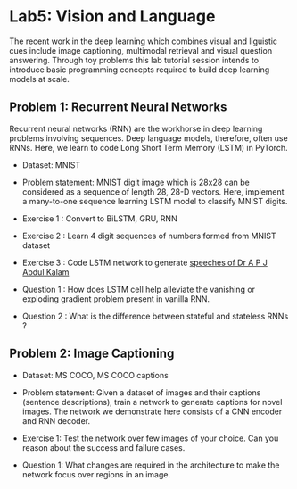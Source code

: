 # Lab5: Vision and Language

The recent work in the deep learning which combines visual and liguistic cues include image captioning, multimodal retrieval and visual question answering. Through toy problems this lab tutorial session intends to introduce basic programming concepts required to build deep learning models at scale. 

## Problem 1: Recurrent Neural Networks 

Recurrent neural networks (RNN) are the workhorse in deep learning problems involving sequences. Deep language models, therefore, often use RNNs. Here, we learn to code Long Short Term Memory (LSTM) in PyTorch. 

* Dataset: MNIST

* Problem statement: MNIST digit image which is 28x28 can be considered as a sequence of length 28, 28-D vectors. Here, implement a many-to-one sequence learning LSTM model to classify MNIST digits. 

* Exercise 1 : Convert to BiLSTM, GRU, RNN

* Exercise 2 : Learn 4 digit sequences of numbers formed from MNIST dataset

* Exercise 3 : Code LSTM network to generate [speeches of Dr A P J Abdul Kalam](http://www.abdulkalam.com/kalam/theme/jsp/guest/content-display-more.jsp) 

* Question 1 : How does LSTM cell help alleviate the vanishing or exploding gradient problem present in vanilla RNN.

* Question 2 : What is the difference between stateful and stateless RNNs ? 


## Problem 2: Image Captioning

* Dataset: MS COCO, MS COCO captions 

* Problem statement: Given a dataset of images and their captions (sentence descriptions), train a network to generate captions for novel images. The network we demonstrate here consists of a CNN encoder and RNN decoder. 

* Exercise 1: Test the network over few images of your choice. Can you reason about the success and failure cases.

* Question 1: What changes are required in the architecture to make the network focus over regions in an image. 
